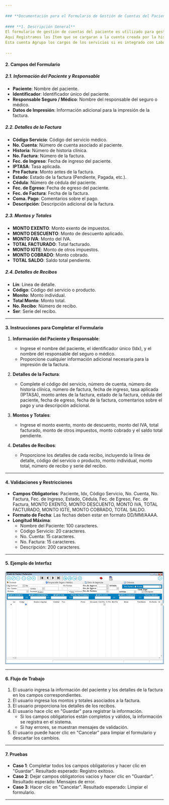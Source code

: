 ```yaml
---

### **Documentación para el Formulario de Gestión de Cuentas del Paciente**

#### **1. Descripción General**
El formulario de gestión de cuentas del paciente es utilizado para gestionar los gastos y honorarios médicos asociados a un paciente. 
Aqui Registramos los Item que se cargaran a la cuenta creada por la historia, Esta cuenta puede venir con datos de Emergencia por ser seguro convenio, o simplemente por el seguro que cubre la emergencia. 
Esta cuenta Agrupa los cargos de los servicios si es integrado con Laboratorio , Imagens, RX y Almacen.

---
```


#### **2. Campos del Formulario**

##### **2.1. Información del Paciente y Responsable**
- **Paciente**: Nombre del paciente.
- **Identificador**: Identificador único del paciente.
- **Responsable Seguro / Médico**: Nombre del responsable del seguro o médico.
- **Datos de Impresión**: Información adicional para la impresión de la factura.

##### **2.2. Detalles de la Factura**
- **Código Servicio**: Código del servicio médico.
- **No. Cuenta**: Número de cuenta asociado al paciente.
- **Historia**: Número de historia clínica.
- **No. Factura**: Número de la factura.
- **Fec. de Ingreso**: Fecha de ingreso del paciente.
- **IPTASA**: Tasa aplicada.
- **Pre Factura**: Monto antes de la factura.
- **Estado**: Estado de la factura (Pendiente, Pagada, etc.).
- **Cédula**: Número de cédula del paciente.
- **Fec. de Egreso**: Fecha de egreso del paciente.
- **Fec. de Factura**: Fecha de la factura.
- **Coma. Pago**: Comentarios sobre el pago.
- **Descripción**: Descripción adicional de la factura.

##### **2.3. Montos y Totales**
- **MONTO EXENTO**: Monto exento de impuestos.
- **MONTO DESCUENTO**: Monto de descuento aplicado.
- **MONTO IVA**: Monto del IVA.
- **TOTAL FACTURADO**: Total facturado.
- **MONTO IGTE**: Monto de otros impuestos.
- **MONTO COBRADO**: Monto cobrado.
- **TOTAL SALDO**: Saldo total pendiente.

##### **2.4. Detalles de Recibos**
- **Lín**: Línea de detalle.
- **Código**: Código del servicio o producto.
- **Monito**: Monto individual.
- **Total Monto**: Monto total.
- **No. Recibo**: Número de recibo.
- **Ser**: Serie del recibo.

---

#### **3. Instrucciones para Completar el Formulario**

1. **Información del Paciente y Responsable**:
   - Ingrese el nombre del paciente, el identificador único (Idx), y el nombre del responsable del seguro o médico.
   - Proporcione cualquier información adicional necesaria para la impresión de la factura.

2. **Detalles de la Factura**:
   - Complete el código del servicio, número de cuenta, número de historia clínica, número de factura, fecha de ingreso, tasa aplicada (IPTASA), monto antes de la factura, estado de la factura, cédula del paciente, fecha de egreso, fecha de la factura, comentarios sobre el pago y una descripción adicional.

3. **Montos y Totales**:
   - Ingrese el monto exento, monto de descuento, monto del IVA, total facturado, monto de otros impuestos, monto cobrado y el saldo total pendiente.

4. **Detalles de Recibos**:
   - Proporcione los detalles de cada recibo, incluyendo la línea de detalle, código del servicio o producto, monto individual, monto total, número de recibo y serie del recibo.

---

#### **4. Validaciones y Restricciones**

- **Campos Obligatorios**: Paciente, Idx, Código Servicio, No. Cuenta, No. Factura, Fec. de Ingreso, Estado, Cédula, Fec. de Egreso, Fec. de Factura, MONTO EXENTO, MONTO DESCUENTO, MONTO IVA, TOTAL FACTURADO, MONTO IGTE, MONTO COBRADO, TOTAL SALDO.
- **Formato de Fecha**: Las fechas deben estar en formato DD/MM/AAAA.
- **Longitud Máxima**:
  - Nombre del Paciente: 100 caracteres.
  - Código Servicio: 20 caracteres.
  - No. Cuenta: 15 caracteres.
  - No. Factura: 15 caracteres.
  - Descripción: 200 caracteres.

---

#### **5. Ejemplo de Interfaz**

![Estado de cuenta del paciente](images/CEdoCuentaAmbulatorio.JPG)

---

#### **6. Flujo de Trabajo**

1. El usuario ingresa la información del paciente y los detalles de la factura en los campos correspondientes.
2. El usuario ingresa los montos y totales asociados a la factura.
3. El usuario proporciona los detalles de los recibos.
4. El usuario hace clic en "Guardar" para registrar la información.
   - Si los campos obligatorios están completos y válidos, la información se registra en el sistema.
   - Si hay errores, se muestran mensajes de validación.
5. El usuario puede hacer clic en "Cancelar" para limpiar el formulario y descartar los cambios.

---

#### **7. Pruebas**

- **Caso 1**: Completar todos los campos obligatorios y hacer clic en "Guardar". Resultado esperado: Registro exitoso.
- **Caso 2**: Dejar campos obligatorios vacíos y hacer clic en "Guardar". Resultado esperado: Mensajes de error.
- **Caso 3**: Hacer clic en "Cancelar". Resultado esperado: Limpiar el formulario.

---
